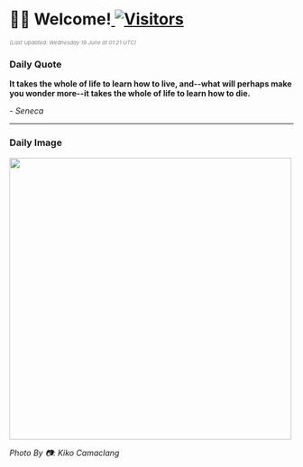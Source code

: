 <h1>👋🏽 Welcome!<a href="https://github.com/OmitNomis/"> <img src="https://visitor-badge.laobi.icu/badge?page_id=OmitNomis" alt="Visitors"></a></h1>

<i><p style="font-size: 0.6rem; color:gray">(Last Updated: Wednesday 19 June at 01:21 UTC)</p></i>

<h3> Daily Quote </h3>
<b><p>It takes the whole of life to learn how to live, and--what will perhaps make you wonder more--it takes the whole of life to learn how to die.</p></b>
<i><caption style="font-size: 0.8rem; color:gray;">- Seneca</caption></i>


<hr>

<h3>Daily Image</h3>
<a href="https:&#x2F;&#x2F;images.unsplash.com&#x2F;photo-1716080964962-581876fe3c58?crop&#x3D;entropy&amp;cs&#x3D;srgb&amp;fm&#x3D;jpg&amp;ixid&#x3D;M3w2MjM3MzF8MHwxfHJhbmRvbXx8fHx8fHx8fDE3MTg3NjAxMDl8&amp;ixlib&#x3D;rb-4.0.3&amp;q&#x3D;85" target="_blank"><img style="height:500px;" src=https:&#x2F;&#x2F;images.unsplash.com&#x2F;photo-1716080964962-581876fe3c58?crop&#x3D;entropy&amp;cs&#x3D;srgb&amp;fm&#x3D;jpg&amp;ixid&#x3D;M3w2MjM3MzF8MHwxfHJhbmRvbXx8fHx8fHx8fDE3MTg3NjAxMDl8&amp;ixlib&#x3D;rb-4.0.3&amp;q&#x3D;85"/></a>

<i><caption style="font-size: 0.8rem; color:gray;"> Photo By 📷: Kiko Camaclang</caption></i>
